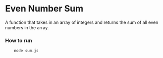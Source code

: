 # Even Number Sum

A function that takes in an array of integers and returns the sum of all even numbers in the array.

### How to run

```
    node sum.js
```
